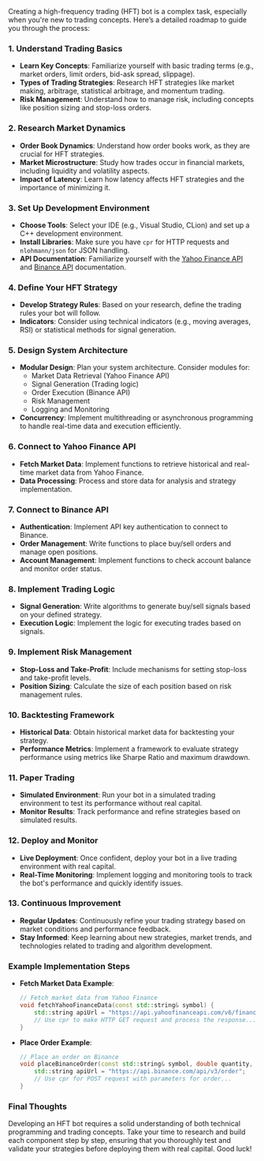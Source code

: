 Creating a high-frequency trading (HFT) bot is a complex task, especially when you're new to trading concepts. Here’s a detailed roadmap to guide you through the process:

### 1. **Understand Trading Basics**
   - **Learn Key Concepts**: Familiarize yourself with basic trading terms (e.g., market orders, limit orders, bid-ask spread, slippage).
   - **Types of Trading Strategies**: Research HFT strategies like market making, arbitrage, statistical arbitrage, and momentum trading.
   - **Risk Management**: Understand how to manage risk, including concepts like position sizing and stop-loss orders.

### 2. **Research Market Dynamics**
   - **Order Book Dynamics**: Understand how order books work, as they are crucial for HFT strategies.
   - **Market Microstructure**: Study how trades occur in financial markets, including liquidity and volatility aspects.
   - **Impact of Latency**: Learn how latency affects HFT strategies and the importance of minimizing it.

### 3. **Set Up Development Environment**
   - **Choose Tools**: Select your IDE (e.g., Visual Studio, CLion) and set up a C++ development environment.
   - **Install Libraries**: Make sure you have `cpr` for HTTP requests and `nlohmann/json` for JSON handling.
   - **API Documentation**: Familiarize yourself with the [Yahoo Finance API](https://www.yahoofinanceapi.com/) and [Binance API](https://binance-docs.github.io/apidocs/spot/en/) documentation.

### 4. **Define Your HFT Strategy**
   - **Develop Strategy Rules**: Based on your research, define the trading rules your bot will follow. 
   - **Indicators**: Consider using technical indicators (e.g., moving averages, RSI) or statistical methods for signal generation.

### 5. **Design System Architecture**
   - **Modular Design**: Plan your system architecture. Consider modules for:
     - Market Data Retrieval (Yahoo Finance API)
     - Signal Generation (Trading logic)
     - Order Execution (Binance API)
     - Risk Management
     - Logging and Monitoring
   - **Concurrency**: Implement multithreading or asynchronous programming to handle real-time data and execution efficiently.

### 6. **Connect to Yahoo Finance API**
   - **Fetch Market Data**: Implement functions to retrieve historical and real-time market data from Yahoo Finance.
   - **Data Processing**: Process and store data for analysis and strategy implementation.

### 7. **Connect to Binance API**
   - **Authentication**: Implement API key authentication to connect to Binance.
   - **Order Management**: Write functions to place buy/sell orders and manage open positions.
   - **Account Management**: Implement functions to check account balance and monitor order status.

### 8. **Implement Trading Logic**
   - **Signal Generation**: Write algorithms to generate buy/sell signals based on your defined strategy.
   - **Execution Logic**: Implement the logic for executing trades based on signals.

### 9. **Implement Risk Management**
   - **Stop-Loss and Take-Profit**: Include mechanisms for setting stop-loss and take-profit levels.
   - **Position Sizing**: Calculate the size of each position based on risk management rules.

### 10. **Backtesting Framework**
   - **Historical Data**: Obtain historical market data for backtesting your strategy.
   - **Performance Metrics**: Implement a framework to evaluate strategy performance using metrics like Sharpe Ratio and maximum drawdown.

### 11. **Paper Trading**
   - **Simulated Environment**: Run your bot in a simulated trading environment to test its performance without real capital.
   - **Monitor Results**: Track performance and refine strategies based on simulated results.

### 12. **Deploy and Monitor**
   - **Live Deployment**: Once confident, deploy your bot in a live trading environment with real capital.
   - **Real-Time Monitoring**: Implement logging and monitoring tools to track the bot's performance and quickly identify issues.

### 13. **Continuous Improvement**
   - **Regular Updates**: Continuously refine your trading strategy based on market conditions and performance feedback.
   - **Stay Informed**: Keep learning about new strategies, market trends, and technologies related to trading and algorithm development.

### Example Implementation Steps
- **Fetch Market Data Example**:
  ```cpp
  // Fetch market data from Yahoo Finance
  void fetchYahooFinanceData(const std::string& symbol) {
      std::string apiUrl = "https://api.yahoofinanceapi.com/v6/finance/quote?symbol=" + symbol;
      // Use cpr to make HTTP GET request and process the response...
  }
  ```

- **Place Order Example**:
  ```cpp
  // Place an order on Binance
  void placeBinanceOrder(const std::string& symbol, double quantity, double price) {
      std::string apiUrl = "https://api.binance.com/api/v3/order";
      // Use cpr for POST request with parameters for order...
  }
  ```

### Final Thoughts
Developing an HFT bot requires a solid understanding of both technical programming and trading concepts. Take your time to research and build each component step by step, ensuring that you thoroughly test and validate your strategies before deploying them with real capital. Good luck!